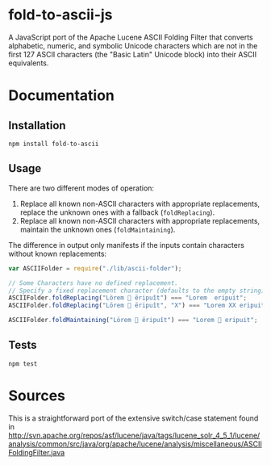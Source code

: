 fold-to-ascii-js
================

A JavaScript port of the Apache Lucene ASCII Folding Filter that converts alphabetic, numeric, and symbolic Unicode characters which are not in the first 127 ASCII characters (the "Basic Latin" Unicode block) into their ASCII equivalents.

# Documentation

## Installation

```npm install fold-to-ascii```

## Usage

There are two different modes of operation:

 1. Replace all known non-ASCII characters with appropriate replacements, replace the unknown ones with a fallback (`foldReplacing`).
 2. Replace all known non-ASCII characters with appropriate replacements, maintain the unknown ones (`foldMaintaining`).

The difference in output only manifests if the inputs contain characters without known replacements:

```JavaScript
var ASCIIFolder = require("./lib/ascii-folder");

// Some Characters have no defined replacement.
// Specify a fixed replacement character (defaults to the empty string).
ASCIIFolder.foldReplacing("Lörem 🤧 ëripuît") === "Lorem  eripuit";
ASCIIFolder.foldReplacing("Lörem 🤧 ëripuît", "X") === "Lorem XX eripuit";

ASCIIFolder.foldMaintaining("Lörem 🤧 ëripuît") === "Lorem 🤧 eripuit";
```

## Tests

`npm test`

# Sources

This is a straightforward port of the extensive switch/case statement found in
http://svn.apache.org/repos/asf/lucene/java/tags/lucene_solr_4_5_1/lucene/analysis/common/src/java/org/apache/lucene/analysis/miscellaneous/ASCIIFoldingFilter.java
